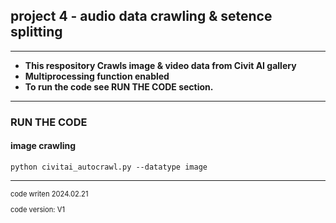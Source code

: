 ## project 4 - audio data crawling & setence splitting 

---

- **This respository Crawls image & video data from Civit AI gallery**
&nbsp;
- **Multiprocessing function enabled**
&nbsp;
- **To run the code see RUN THE CODE section.**

---

### RUN THE CODE

#### image crawling
```
python civitai_autocrawl.py --datatype image
```

---
<span style="font-size:0.8em;">
code writen 2024.02.21

code version: V1
</span>

